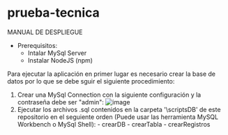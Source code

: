 # prueba-tecnica
MANUAL DE DESPLIEGUE
- Prerequisitos:
  - Intalar MySql Server
  - Instalar NodeJS (npm)

Para ejecutar la aplicación en primer lugar es necesario crear la base de datos por lo que se debe sguir el siguiente procedimiento:
  1. Crear una MySql Connection con la siguiente configuración y la contraseña debe ser "admin":
  ![image](https://user-images.githubusercontent.com/57112587/197796784-fc1ea0e3-25b0-45f1-a62d-052ff4b67235.png)
  2. Ejecutar los archivos .sql contenidos en la carpeta '\scriptsDB' de este repositorio en el seguiente orden (Puede usar las herramienta MySQL Workbench o MySql Shell):
    - crearDB
    - crearTabla
    - crearRegistros
